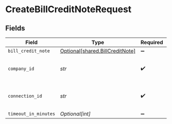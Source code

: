 # CreateBillCreditNoteRequest


## Fields

| Field                                                                    | Type                                                                     | Required                                                                 | Description                                                              | Example                                                                  |
| ------------------------------------------------------------------------ | ------------------------------------------------------------------------ | ------------------------------------------------------------------------ | ------------------------------------------------------------------------ | ------------------------------------------------------------------------ |
| `bill_credit_note`                                                       | [Optional[shared.BillCreditNote]](../../models/shared/billcreditnote.md) | :heavy_minus_sign:                                                       | N/A                                                                      |                                                                          |
| `company_id`                                                             | *str*                                                                    | :heavy_check_mark:                                                       | N/A                                                                      | 8a210b68-6988-11ed-a1eb-0242ac120002                                     |
| `connection_id`                                                          | *str*                                                                    | :heavy_check_mark:                                                       | N/A                                                                      | 2e9d2c44-f675-40ba-8049-353bfcb5e171                                     |
| `timeout_in_minutes`                                                     | *Optional[int]*                                                          | :heavy_minus_sign:                                                       | N/A                                                                      |                                                                          |